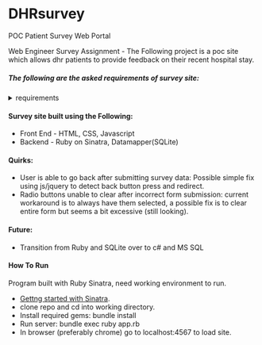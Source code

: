 # DHRsurvey
POC Patient Survey Web Portal

Web Engineer Survey Assignment - The Following project is a poc site which allows dhr patients to provide feedback on their recent hospital stay.

##### The following are the asked requirements of survey site:
<details><summary>requirements</summary>
1.  The web application will consist of 2 pages and should be mobile friendly:

     A.  Page 1 - Survey Form for Patients that visited hospital
     
     B.  Page 2 - A thank you form
2.  Survey Form Page Should request for user input on the following
 
      A.  Satisfaction Assessment for each category (Response options should be: Unhappy, Neutral, Happy)
      - Courtesy of staff who admitted you
      - Room cleanliness
      - Noise level in and around your room
      - Quality of food
      - Friendliness/courtesy of nurses
      
      B.  Patient Details
      - First Name
      - Last Name
      - Phone Number (area code and full number)
        
3.  Thank You Page
 
      A.  Display “Thank you for providing your feedback”
      
      B.  Back button on browser should not allow user to go back to previous survey response
4.  Survey Entries
 
      A.  User entries should be stored to a database of your choice
      
      B.  Data should be stored to a database table, with appropriate storage types
      - Entry Time (date and time survey was submitted) - datetime
      - First Name
      - Last Name
      - Phone Number
      - Q1-Q5 Responses

Your web application will be assessed based on overall design, functionality and coding standards. Only allow entries if the survey form is filled out accurately. DHR Health Color is a Plus*: https://www.pantone.com/color-finder/3272-C. Key elements that will be reviewed:
 
1. User Interface Design
2. User Experience
3. Mobile friendly layout
4. Survey Entry Storage
5. Client Side Coding
6. Server Side Coding
</details>

#### Survey site built using the Following:
- Front End - HTML, CSS, Javascript
- Backend - Ruby on Sinatra, Datamapper(SQLite)

#### Quirks:
- User is able to go back after submitting survey data: Possible simple fix using js/jquery to detect back button press and redirect.
- Radio buttons unable to clear after incorrect form submission: current workaround is to always have them selected, a possible fix is to clear entire form but seems a bit excessive (still looking).

#### Future:
- Transition from Ruby and SQLite over to c# and MS SQL

#### How To Run
Program built with Ruby Sinatra, need working environment to run.
- [Gettng started with Sinatra](https://www.digitalocean.com/community/tutorials/how-to-install-and-get-started-with-sinatra-on-your-system-or-vps).
- clone repo and cd into working directory.
- Install required gems: bundle install
- Run server: bundle exec ruby app.rb
- In browser (preferably chrome) go to localhost:4567 to load site.
